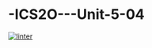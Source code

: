 # -ICS2O---Unit-5-04
 [![linter](https://github.com/Huzaifa-Khalid2/ICS2O---Unit-5-04/workflows/linter/badge.svg)](https://github.com/marketplace/actions/super-linter)

